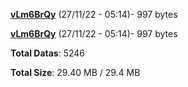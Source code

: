 [**vLm6BrQy**](/data/vLm6BrQy.txt) (27/11/22 - 05:14)- 997 bytes

[**vLm6BrQy**](/data/vLm6BrQy.txt) (27/11/22 - 05:14)- 997 bytes

**Total Datas**: 5246

**Total Size**: 29.40 MB / 29.4 MB